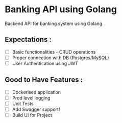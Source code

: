 # Banking API using Golang
Backend API for banking system using Golang.

## Expectations :

- [ ] Basic functionalities - CRUD operations
- [ ] Proper connection with DB (Postgres/MySQL)
- [ ] User Authentication using JWT

## Good to Have Features :

- [ ] Dockerised application
- [ ] Prod level logging
- [ ] Unit Tests
- [ ] Add Swagger support!
- [ ] Build UI for Project
